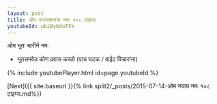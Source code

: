 ```yaml
---
layout: post
title: ओम पापनाशनाया नमः १०८ टाइम्स
youtubeId: ubiBy6doTFk
---
```

 
 
 ओम भूतः चारीने नमः  
 
 -  भूतसमवेत कोण प्रवास करतो (पाच घटक / वाईट विचारांना) 
 
  
 
  
 
 
 
 
 
 


{% include youtubePlayer.html id=page.youtubeId %}
 
[Next]({{ site.baseurl }}{% link  split2/_posts/2015-07-14-ओम नयाय नमः १०८ टाइम्स.md%})
 
